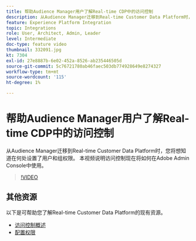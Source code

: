```yaml
---
title: 帮助Audience Manager用户了解Real-time CDP中的访问控制
description: 从Audience Manager迁移到Real-time Customer Data Platform时，您将想知道在何处设置了用户和组权限。 本视频说明访问控制现在将如何在Adobe Admin Console中使用。
feature: Experience Platform Integration
topic: Integrations
role: User, Architect, Admin, Leader
level: Intermediate
doc-type: feature video
thumbnail: 332091.jpg
kt: 7304
exl-id: 27e8887b-6e02-452a-8526-ab235446505d
source-git-commit: 5c76721780ab46faec503db774928649e8274327
workflow-type: tm+mt
source-wordcount: '115'
ht-degree: 1%

---
```


# 帮助Audience Manager用户了解Real-time CDP中的访问控制

从Audience Manager迁移到Real-time Customer Data Platform时，您将想知道在何处设置了用户和组权限。 本视频说明访问控制现在将如何在Adobe Admin Console中使用。

>[!VIDEO](https://video.tv.adobe.com/v/332091/?quality=12&learn=on)

## 其他资源

以下是可帮助您了解Real-time Customer Data Platform的现有资源。

* [访问控制概述](https://experienceleague.adobe.com/docs/experience-platform/access-control/home.html?lang=zh-Hans#access-control-hierarchy-and-workflow)
* [配置权限](https://experienceleague.adobe.com/docs/platform-learn/getting-started-for-data-architects-and-data-engineers/configure-permissions.html?lang=zh-Hans)
